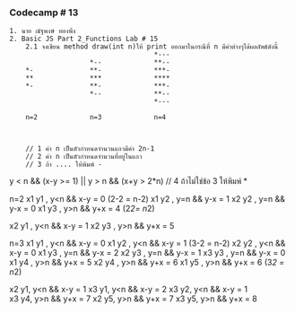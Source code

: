 ### Codecamp # 13
    1. นาย ณัฐพงษ์ ทองพึง
    2. Basic JS Part 2_Functions Lab # 15
        2.1 จงเขียน method draw(int n)ให้ print ออกมาในกรณีที่ n มีค่าต่างๆได้ผลลัพธ์ดังนี้
                                        *---
                        *--             **--
        *-              **-             ***-
        **              ***             ****
        *-              **-             ***-
                        *--             **--
                                        *---

        n=2             n=3             n=4


        
        // 1 ค่า n เป็นตัวกำหนดจำนวนแถวมีค่า 2n-1
        // 2 ค่า n เป็นตัวกำหนดจำนวนที่อยู่ในแถว
        // 3 ถ้า .... ให้พิมพ์ -
y < n   && (x-y >= 1)
||
y > n   && (x+y > 2*n)
        // 4 ถ้าไม่ใช่ข้อ 3 ให้พิมพ์ * 


n=2
x1 y1 , y<n && x-y = 0 (2-2 = n-2)
x1 y2 , y=n && y-x = 1
x2 y2 , y=n && y-x = 0
x1 y3 , y>n && y+x = 4 (2*2= n*2)

x2 y1 , y<n && x-y = 1
x2 y3 , y>n && y+x = 5

n=3
x1 y1 , y<n && x-y = 0
x1 y2 , y<n && x-y = 1 (3-2 = n-2)
x2 y2 , y<n && x-y = 0
x1 y3 , y=n && y-x = 2
x2 y3 , y=n && y-x = 1
x3 y3 , y=n && y-x = 0
x1 y4 , y>n && y+x = 5
x2 y4 , y>n && y+x = 6
x1 y5 , y>n && y+x = 6 (3*2 = n*2)

x2 y1, y<n &&  x-y = 1
x3 y1, y<n &&  x-y = 2
x3 y2, y<n &&  x-y = 1  
x3 y4, y>n &&  y+x = 7
x2 y5, y>n &&  y+x = 7 
x3 y5, y>n &&  y+x = 8 